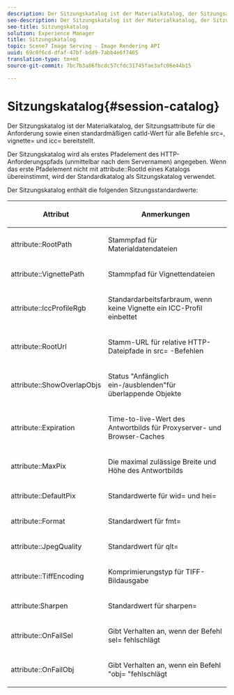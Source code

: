 ```yaml
---
description: Der Sitzungskatalog ist der Materialkatalog, der Sitzungsattribute für die Anforderung sowie einen standardmäßigen catId-Wert für alle Befehle src=, vignette= und icc= bereitstellt.
seo-description: Der Sitzungskatalog ist der Materialkatalog, der Sitzungsattribute für die Anforderung sowie einen standardmäßigen catId-Wert für alle Befehle src=, vignette= und icc= bereitstellt.
seo-title: Sitzungskatalog
solution: Experience Manager
title: Sitzungskatalog
topic: Scene7 Image Serving - Image Rendering API
uuid: 69c0f6cd-dfaf-47bf-bdd9-7abb4e6f7465
translation-type: tm+mt
source-git-commit: 7bc7b3a86fbcdc57cfdc31745fae3afc06e44b15

---
```



# Sitzungskatalog{#session-catalog}

Der Sitzungskatalog ist der Materialkatalog, der Sitzungsattribute für die Anforderung sowie einen standardmäßigen catId-Wert für alle Befehle src=, vignette= und icc= bereitstellt.

Der Sitzungskatalog wird als erstes Pfadelement des HTTP-Anforderungspfads (unmittelbar nach dem Servernamen) angegeben. Wenn das erste Pfadelement nicht mit attribute::RootId eines Katalogs übereinstimmt, wird der Standardkatalog als Sitzungskatalog verwendet.

Der Sitzungskatalog enthält die folgenden Sitzungsstandardwerte:

<table id="table_DB5E0DD8E9B440A4964A1326433597C8"> 
 <thead> 
  <tr> 
   <th class="entry"> <p>Attribut </p> </th> 
   <th class="entry"> <p>Anmerkungen </p> </th> 
  </tr> 
 </thead>
 <tbody> 
  <tr> 
   <td> <p> <span class="codeph"> attribute::RootPath</span> </p> </td> 
   <td> <p> Stammpfad für Materialdatendateien </p> </td> 
  </tr> 
  <tr> 
   <td> <p> <span class="codeph"> attribute::VignettePath</span> </p> </td> 
   <td> <p> Stammpfad für Vignettendateien </p> </td> 
  </tr> 
  <tr> 
   <td> <p> <span class="codeph"> attribute::IccProfileRgb</span> </p> </td> 
   <td> <p> Standardarbeitsfarbraum, wenn keine Vignette ein ICC-Profil einbettet </p> </td> 
  </tr> 
  <tr> 
   <td> <p> <span class="codeph"> attribute::RootUrl</span> </p> </td> 
   <td> <p> Stamm-URL für relative HTTP-Dateipfade in <span class="codeph"> src=</span> -Befehlen </p> </td> 
  </tr> 
  <tr> 
   <td> <p> <span class="codeph"> attribute::ShowOverlapObjs</span> </p> </td> 
   <td> <p> Status "Anfänglich ein-/ausblenden"für überlappende Objekte </p> </td> 
  </tr> 
  <tr> 
   <td> <p> <span class="codeph"> attribute::Expiration</span> </p> </td> 
   <td> <p> Time-to-live-Wert des Antwortbilds für Proxyserver- und Browser-Caches </p> </td> 
  </tr> 
  <tr> 
   <td> <p> <span class="codeph"> attribute::MaxPix</span> </p> </td> 
   <td> <p> Die maximal zulässige Breite und Höhe des Antwortbilds </p> </td> 
  </tr> 
  <tr> 
   <td> <p> <span class="codeph"> attribute::DefaultPix</span> </p> </td> 
   <td> <p> Standardwerte für <span class="codeph"> wid=</span> und <span class="codeph"> hei=</span> </p> </td> 
  </tr> 
  <tr> 
   <td> <p> <span class="codeph"> attribute::Format</span> </p> </td> 
   <td> <p> Standardwert für <span class="codeph"> fmt=</span> </p> </td> 
  </tr> 
  <tr> 
   <td> <p> <span class="codeph"> attribute::JpegQuality</span> </p> </td> 
   <td> <p> Standardwert für <span class="codeph"> qlt=</span> </p> </td> 
  </tr> 
  <tr> 
   <td> <p> <span class="codeph"> attribute::TiffEncoding</span> </p> </td> 
   <td> <p> Komprimierungstyp für TIFF-Bildausgabe </p> </td> 
  </tr> 
  <tr> 
   <td> <p> <span class="codeph"> attribute:Sharpen</span> </p> </td> 
   <td> <p> Standardwert für <span class="codeph"> sharpen=</span> </p> </td> 
  </tr> 
  <tr> 
   <td> <p> <span class="codeph"> attribute::OnFailSel</span> </p> </td> 
   <td> <p> Gibt Verhalten an, wenn der Befehl <span class="codeph"> sel=</span> fehlschlägt </p> </td> 
  </tr> 
  <tr> 
   <td> <p> <span class="codeph"> attribute::OnFailObj</span> </p> </td> 
   <td> <p> Gibt Verhalten an, wenn ein <span class="codeph"> Befehl "obj=</span> "fehlschlägt </p> </td> 
  </tr> 
 </tbody> 
</table>

